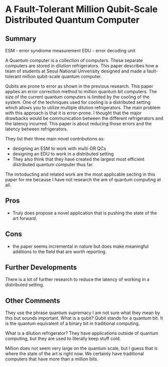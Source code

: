 # A Fault-Tolerant Million Qubit-Scale Distributed Quantum Computer
## Summary
ESM - error syndrome measurement
EDU - error decoding unit

A Quantum computer is a collection of computers.
These separate computers are stored in dilution refrigerators.
This paper describes how a team of students at Seoul National Univerisity designed and made a fault-tolerant million qubit-scale quantum computer.

Qubits are prone to error as shown in the previous research.
This paper applies an error correction method to million quantum bit computers.
The size of the current quantum computers is limited by the cooling of the system.
One of the techniques used for cooling is a distributed setting which allows you to utilize multiple dilution refrigerators.
The main problem with this approach is that it is error-prone.
I thought that the major drawbacks would be communication between the different refrigerators and the latency incurred.
This paper is about reducing those errors and the latency between refrigerators.

They list their three main novel contributions as:
- designing an ESM to work with multi-DR QCs
- designing an EDU to work in a distributed setting
- They also think that they have created the largest most efficient distributed quantum computer thus far.

The inrtoducting and related work are the most applicable secting in this paper for me because I have not research the are of quantum computing at all.


## Pros
- Truly does propose a novel application that is pushing the state of the art forward.

## Cons
- the paper seems incremental in nature but does make meaningful additions to the field that are worth reporting.

## Further Developments
There is a lot of further research to reduce the latency of working in a distributed setting.

## Other Comments
They use the phrase quantum supremacy I am not sure what they mean by this but sounds important.
What is a qubit?
Qubit stands for a quantum bit.
It is the quantum equivalent of a binary bit in traditional computing.

What is a dilution refrigerator?
They have applications outside of quantum computing, but they are used to literally keep stuff cold.

Million does not seem very large on the quantum scale, but I guess that is where the state of the art is right now.
We certainly have traditional computers that have more than a million bits.


